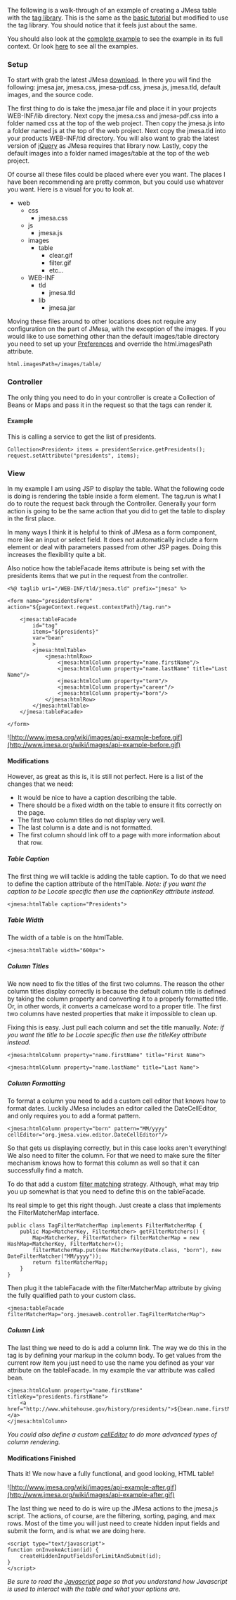 The following is a walk-through of an example of creating a JMesa table with the [tag library](Tags.md). This is the same as the [basic tutorial](BasicTutorial.md) but modified to use the tag library. You should notice that it feels just about the same.

You should also look at the [complete example](http://code.google.com/p/jmesa/wiki/TagsExample) to see the example in its full context. Or look [here](TableFacade.md) to see all the examples.

### Setup ###
To start with grab the latest JMesa [download](http://code.google.com/p/jmesa/downloads/list). In there you will find the following: jmesa.jar, jmesa.css, jmesa-pdf.css, jmesa.js, jmesa.tld, default images, and the source code.

The first thing to do is take the jmesa.jar file and place it in your projects WEB-INF/lib directory. Next copy the jmesa.css and jmesa-pdf.css into a folder named css at the top of the web project. Then copy the jmesa.js into a folder named js at the top of the web project. Next copy the jmesa.tld into your products WEB-INF/tld directory. You will also want to grab the latest version of [jQuery](http://www.jquery.com) as JMesa requires that library now. Lastly, copy the default images into a folder named images/table at the top of the web project.

Of course all these files could be placed where ever you want. The places I have been recommending are pretty common, but you could use whatever you want. Here is a visual for you to look at.

  * web
    * css
      * jmesa.css
    * js
      * jmesa.js
    * images
      * table
        * clear.gif
        * filter.gif
        * etc...
    * WEB-INF
      * tld
        * jmesa.tld
      * lib
        * jmesa.jar

Moving these files around to other locations does not require any configuration on the part of JMesa, with the exception of the images. If you would like to use something other than the default images/table directory you need to set up your [Preferences](Preferences.md) and override the html.imagesPath attribute.

```
html.imagesPath=/images/table/
```

### Controller ###
The only thing you need to do in your controller is create a Collection of Beans or Maps and pass it in the request so that the tags can render it.

#### Example ####

This is calling a service to get the list of presidents.

```
Collection<President> items = presidentService.getPresidents();
request.setAttribute("presidents", items);
```

### View ###

In my example I am using JSP to display the table. What the following code is doing is rendering the table inside a form element. The tag.run is what I do to route the request back through the Controller. Generally your form action is going to be the same action that you did to get the table to display in the first place.

In many ways I think it is helpful to think of JMesa as a form component, more like an input or select field. It does not automatically include a form element or deal with parameters passed from other JSP pages. Doing this increases the flexibility quite a bit.

Also notice how the tableFacade items attribute is being set with the presidents items that we put in the request from the controller.

```
<%@ taglib uri="/WEB-INF/tld/jmesa.tld" prefix="jmesa" %>

<form name="presidentsForm" action="${pageContext.request.contextPath}/tag.run">

    <jmesa:tableFacade
        id="tag" 
        items="${presidents}"
        var="bean"
        >
        <jmesa:htmlTable>		
            <jmesa:htmlRow>	
                <jmesa:htmlColumn property="name.firstName"/>
                <jmesa:htmlColumn property="name.lastName" title="Last Name"/>
                <jmesa:htmlColumn property="term"/>
                <jmesa:htmlColumn property="career"/>
                <jmesa:htmlColumn property="born"/>
            </jmesa:htmlRow>
        </jmesa:htmlTable> 
    </jmesa:tableFacade>

</form>
```

![http://www.jmesa.org/wiki/images/api-example-before.gif](http://www.jmesa.org/wiki/images/api-example-before.gif)

#### Modifications ####

However, as great as this is, it is still not perfect. Here is a list of the changes that we need:
  * It would be nice to have a caption describing the table.
  * There should be a fixed width on the table to ensure it fits correctly on the page.
  * The first two column titles do not display very well.
  * The last column is a date and is not formatted.
  * The first column should link off to a page with more information about that row.

##### Table Caption #####

The first thing we will tackle is adding the table caption. To do that we need to define the caption attribute of the htmlTable. _Note: if you want the caption to be Locale specific then use the captionKey attribute instead._

```
<jmesa:htmlTable caption="Presidents"> 
```

##### Table Width #####

The width of a table is on the htmlTable.

```
<jmesa:htmlTable width="600px"> 
```

##### Column Titles #####

We now need to fix the titles of the first two columns. The reason the other column titles display correctly is because the default column title is defined by taking the column property and converting it to a properly formatted title. Or, in other words, it converts a camelcase word to a proper title. The first two columns have nested properties that make it impossible to clean up.

Fixing this is easy. Just pull each column and set the title manually.  _Note: if you want the title to be Locale specific then use the titleKey attribute instead._

```
<jmesa:htmlColumn property="name.firstName" title="First Name">

<jmesa:htmlColumn property="name.lastName" title="Last Name">
```

##### Column Formatting #####

To format a column you need to add a custom cell editor that knows how to format dates. Luckily JMesa includes an editor called the DateCellEditor, and only requires you to add a format pattern.

```
<jmesa:htmlColumn property="born" pattern="MM/yyyy" cellEditor="org.jmesa.view.editor.DateCellEditor"/>
```

So that gets us displaying correctly, but in this case looks aren't everything! We also need to filter the column. For that we need to make sure the filter mechanism knows how to format this column as well so that it can successfully find a match.

To do that add a custom [filter matching](FilterMatcher.md) strategy. Although, what may trip you up somewhat is that you need to define this on the tableFacade.

Its real simple to get this right though. Just create a class that implements the FilterMatcherMap interface.

```
public class TagFilterMatcherMap implements FilterMatcherMap {
    public Map<MatcherKey, FilterMatcher> getFilterMatchers() {
        Map<MatcherKey, FilterMatcher> filterMatcherMap = new HashMap<MatcherKey, FilterMatcher>();
        filterMatcherMap.put(new MatcherKey(Date.class, "born"), new DateFilterMatcher("MM/yyyy"));
        return filterMatcherMap;
    }
}
```

Then plug it the tableFacade with the filterMatcherMap attribute by giving the fully qualified path to your custom class.

```
<jmesa:tableFacade filterMatcherMap="org.jmesaweb.controller.TagFilterMatcherMap">
```

##### Column Link #####

The last thing we need to do is add a column link. The way we do this in the tag is by defining your markup in the column body. To get values from the current row item you just need to use the name you defined as your var attribute on the tableFacade. In my example the var attribute was called bean.

```
<jmesa:htmlColumn property="name.firstName" titleKey="presidents.firstName">
    <a href="http://www.whitehouse.gov/history/presidents/">${bean.name.firstName}</a>
</jmesa:htmlColumn>
```

_You could also define a custom [cellEditor](Editors.md) to do more advanced types of column rendering._


#### Modifications Finished ####

Thats it! We now have a fully functional, and good looking, HTML table!

![http://www.jmesa.org/wiki/images/api-example-after.gif](http://www.jmesa.org/wiki/images/api-example-after.gif)

The last thing we need to do is wire up the JMesa actions to the jmesa.js script. The actions, of course, are the filtering, sorting, paging, and max rows. Most of the time you will just need to create hidden input fields and submit the form, and is what we are doing here.

```
<script type="text/javascript">
function onInvokeAction(id) {
    createHiddenInputFieldsForLimitAndSubmit(id);
}
</script>
```

_Be sure to read the [Javascript](Javascript.md) page so that you understand how Javascript is used to interact with the table and what your options are._
